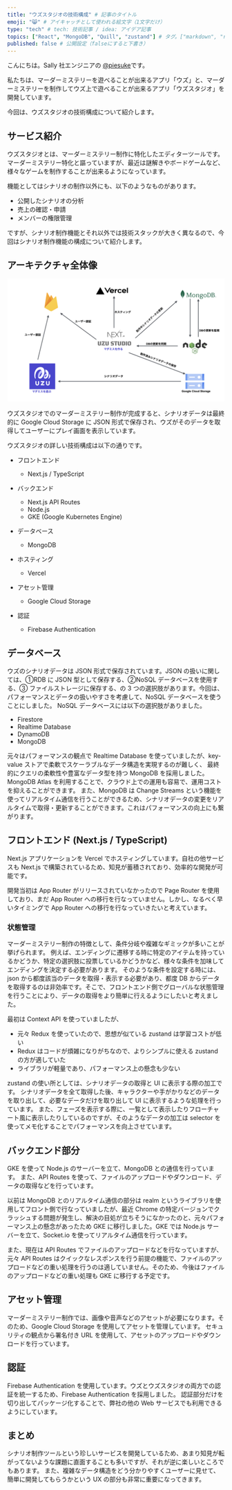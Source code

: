 ```yaml
---
title: "ウズスタジオの技術構成" # 記事のタイトル
emoji: "😸" # アイキャッチとして使われる絵文字（1文字だけ）
type: "tech" # tech: 技術記事 / idea: アイデア記事
topics: ["React", "MongoDB", "Quill", "zustand"] # タグ。["markdown", "rust", "aws"]のように指定する
published: false # 公開設定（falseにすると下書き）
---
```


こんにちは。Sally 社エンジニアの [@piesuke](https://x.com/piesuke27)です。

私たちは、マーダーミステリーを遊べることが出来るアプリ「ウズ」と、マーダーミステリーを制作してウズ上で遊べることが出来るアプリ「ウズスタジオ」を開発しています。

今回は、ウズスタジオの技術構成について紹介します。

## サービス紹介

ウズスタジオとは、マーダーミステリー制作に特化したエディターツールです。
マーダーミステリー特化と謳っていますが、最近は謎解きやボードゲームなど、様々なゲームを制作することが出来るようになっています。

機能としてはシナリオの制作以外にも、以下のようなものがあります。

- 公開したシナリオの分析
- 売上の確認・申請
- メンバーの権限管理

ですが、シナリオ制作機能とそれ以外では技術スタックが大きく異なるので、今回はシナリオ制作機能の構成について紹介します。

## アーキテクチャ全体像

![](/images/studio-architecture.png)

ウズスタジオでのマーダーミステリー制作が完成すると、シナリオデータは最終的に Google Cloud Storage に JSON 形式で保存され、ウズがそのデータを取得してユーザーにプレイ画面を表示しています。

ウズスタジオの詳しい技術構成は以下の通りです。

- フロントエンド

  - Next.js / TypeScript

- バックエンド

  - Next.js API Routes
  - Node.js
  - GKE (Google Kubernetes Engine)

- データベース

  - MongoDB

- ホスティング

  - Vercel

- アセット管理
  - Google Cloud Storage
- 認証
  - Firebase Authentication

## データベース

ウズのシナリオデータは JSON 形式で保存されています。JSON の扱いに関しては、①RDB に JSON 型として保存する、②NoSQL データベースを使用する、③ ファイルストレージに保存する、の 3 つの選択肢があります。今回は、パフォーマンスとデータの扱いやすさを考慮して、NoSQL データベースを使うことにしました。
NoSQL データベースには以下の選択肢がありました。

- Firestore
- Realtime Database
- DynamoDB
- MongoDB

元々はパフォーマンスの観点で Realtime Database を使っていましたが、key-value ストアで柔軟でスケーラブルなデータ構造を実現するのが難しく、
最終的にクエリの柔軟性や豊富なデータ型を持つ MongoDB を採用しました。MongoDB Atlas を利用することで、クラウド上での運用も容易で、運用コストを抑えることができます。
また、MongoDB は Change Streams という機能を使ってリアルタイム通信を行うことができるため、シナリオデータの変更をリアルタイムで取得・更新することができます。これはパフォーマンスの向上にも繋がります。

## フロントエンド (Next.js / TypeScript)

Next.js アプリケーションを Vercel でホスティングしています。自社の他サービスも Next.js で構築されているため、知見が蓄積されており、効率的な開発が可能です。

開発当初は App Router がリリースされていなかったので Page Router を使用しており、まだ App Router への移行を行なっていません。しかし、なるべく早いタイミングで App Router への移行を行なっていきたいと考えています。

### 状態管理

マーダーミステリー制作の特徴として、条件分岐や複雑なギミックが多いことが挙げられます。
例えば、エンディングに遷移する時に特定のアイテムを持っているかどうか、特定の選択肢に投票しているかどうかなど、様々な条件を加味してエンディングを決定する必要があります。
そのような条件を設定する時には、json から都度該当のデータを取得・表示する必要があり、都度 DB からデータを取得するのは非効率です。そこで、フロントエンド側でグローバルな状態管理を行うことにより、データの取得をより簡単に行えるようにしたいと考えました。

最初は Context API を使っていましたが、

- 元々 Redux を使っていたので、思想が似ている zustand は学習コストが低い
- Redux はコードが煩雑になりがちなので、よりシンプルに使える zustand の方が適していた
- ライブラリが軽量であり、パフォーマンス上の懸念も少ない

zustand の使い所としては、シナリオデータの取得と UI に表示する際の加工です。
シナリオデータを全て取得した後、キャラクターや手がかりなどのデータを取り出して、必要なデータだけを取り出して UI に表示するような処理を行っています。
また、フェーズを表示する際に、一覧として表示したりフローチャート風に表示したりしているのですが、そのようなデータの加工は selector を使ってメモ化することでパフォーマンスを向上させています。

## バックエンド部分

GKE を使って Node.js のサーバーを立て、MongoDB との通信を行っています。
また、API Routes を使って、ファイルのアップロードやダウンロード、データの取得などを行っています。

以前は MongoDB とのリアルタイム通信の部分は realm というライブラリを使用してフロント側で行なっていましたが、最近 Chrome の特定バージョンでクラッシュする問題が発生し、解決の目処が立ちそうになかったのと、元々パフォーマンス上の懸念があったため GKE に移行しました。GKE では Node.js サーバーを立て、Socket.io を使ってリアルタイム通信を行っています。

また、現在は API Routes でファイルのアップロードなどを行なっていますが、元々 API Routes はクイックなレスポンスを行う前提の機能で、ファイルのアップロードなどの重い処理を行うのは適していません。そのため、今後はファイルのアップロードなどの重い処理も GKE に移行する予定です。

## アセット管理

マーダーミステリー制作では、画像や音声などのアセットが必要になります。そのため、Google Cloud Storage を使用してアセットを管理しています。
セキュリティの観点から署名付き URL を使用して、アセットのアップロードやダウンロードを行っています。

## 認証

Firebase Authentication を使用しています。ウズとウズスタジオの両方での認証を統一するため、Firebase Authentication を採用しました。
認証部分だけを切り出してパッケージ化することで、弊社の他の Web サービスでも利用できるようにしています。

## まとめ

シナリオ制作ツールという珍しいサービスを開発しているため、あまり知見が転がってないような課題に直面することも多いですが、それが逆に楽しいところでもあります。
また、複雑なデータ構造をどう分かりやすくユーザーに見せて、簡単に開発してもらうかという UX の部分も非常に重要になってきます。
